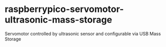 # raspberrypico-servomotor-ultrasonic-mass-storage
Servomotor controlled by ultrasonic sensor and configurable via USB Mass Storage
